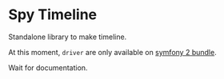 Spy Timeline
============

Standalone library to make timeline.

At this moment, `driver` are only available on [symfony 2 bundle](https://github.com/stephpy/TimelineBundle).

Wait for documentation.
